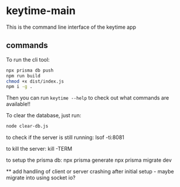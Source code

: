 # keytime-main

This is the command line interface of the keytime app

## commands

To run the cli tool:

```bash
npx prisma db push
npm run build
chmod +x dist/index.js
npm i -g .
```

Then you can run `keytime --help` to check out what commands are available!!

To clear the database, just run:

```bash
node clear-db.js
```

to check if the server is still running:
lsof -ti:8081

to kill the server:
kill -TERM <PID>

to setup the prisma db:
npx prisma generate
npx prisma migrate dev

\*\* add handling of client or server crashing after initial setup - maybe migrate into using socket io?
